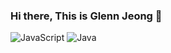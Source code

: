 ### Hi there, This is Glenn Jeong  👋






<img alt="JavaScript" src ="https://shields.io/badge/JavaScript-F7DF1E?logo=JavaScript&logoColor=000&style=flat-square"/>
<img alt="Java" src ="https://img.shields.io/badge/Java-3776AB.svg?&style=for-the-badge&logo=Java&logoColor=white"/>
